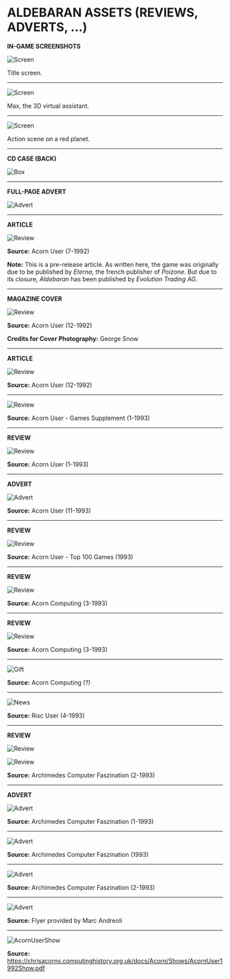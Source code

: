 # ALDEBARAN ASSETS (REVIEWS, ADVERTS, ...)

**IN-GAME SCREENSHOTS**

![Screen](Screenshots/Title.jpg)

Title screen.

---
![Screen](Screenshots/Max.jpg)

Max, the 3D virtual assistant.

---
![Screen](Screenshots/RedPlanet.gif)

Action scene on a red planet.

---
**CD CASE (BACK)**

![Box](CDCase_Back.jpg)

---
**FULL-PAGE ADVERT**

![Advert](Advert.jpg)

---
**ARTICLE**

![Review](AcornUser_GameShow_7_1992.jpg)

**Source:** Acorn User (7-1992)

**Note:** This is a pre-release article. As written here, the game was originally due to be published by _Eterna_, the french publisher of _Poizone_. But due to its closure, _Aldebaran_ has been published by _Evolution Trading AG_.

---
**MAGAZINE COVER**

![Review](AcornUser1992.jpg)

**Source:** Acorn User (12-1992)

**Credits for Cover Photography:** George Snow

---
**ARTICLE**

![Review](AcornUser_GameShow_12_1992.jpg)

**Source:** Acorn User (12-1992)

---
![Review](AcornUser1992_GamesSupplement.jpg)

**Source:** Acorn User - Games Supplement (1-1993)

---
**REVIEW**

![Review](AcornUserReview.png)

**Source:** Acorn User (1-1993)

---
**ADVERT**

![Advert](AcornUser_Nov93_Advert.jpg)

**Source:** Acorn User (11-1993)

---
**REVIEW**

![Review](AcornUserGamesReview1993_Top100Games.jpg)

**Source:** Acorn User - Top 100 Games (1993)

---
**REVIEW**

![Review](AcornComputing1993.jpg)

**Source:** Acorn Computing (3-1993)

---
**REVIEW**

![Review](AcornComputingReview_03_1993.jpg)

**Source:** Acorn Computing (3-1993)

---
![Gift](AldebaranSubscriberGift.jpg)

**Source:** Acorn Computing (?)

---
![News](RiscUser_News.jpg)

**Source:** Risc User (4-1993)

---
**REVIEW**

![Review](ArchimedesComputerFaszination_Inhalt_02_1993.jpg)

![Review](ArchimedesComputerFaszination_02_1993.jpg)

**Source:** Archimedes Computer Faszination (2-1993)

---
**ADVERT**

![Advert](EvolutionTradingPub1993.jpg)

**Source:** Archimedes Computer Faszination (1-1993)

---
![Advert](EvolutionTradingPub1993_Aldebaran.jpg)

**Source:** Archimedes Computer Faszination (1993)

---
![Advert](EvolutionTradingPub1993_Aldebaran2.jpg)

**Source:** Archimedes Computer Faszination (2-1993)

---
![Advert](Aldebaran_flyer_Evolution_Trading.jpg)

**Source:** Flyer provided by Marc Andreoli

---
![AcornUserShow](AcornUserShow_EvolutionComputer.jpg)

**Source:** https://chrisacorns.computinghistory.org.uk/docs/Acorn/Shows/AcornUser1992Show.pdf
